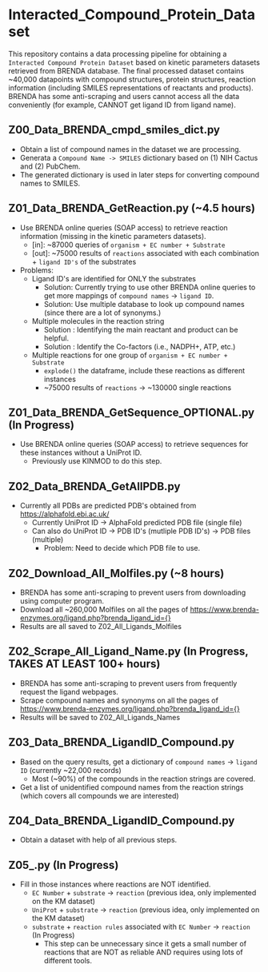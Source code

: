 # Interacted_Compound_Protein_Dataset

This repository contains a data processing pipeline for obtaining a `Interacted Compound Protein Dataset` based on kinetic parameters datasets retrieved from BRENDA database. The final processed dataset contains ~40,000 datapoints with compound structures, protein structures, reaction information (including SMILES representations of reactants and products). BRENDA has some anti-scraping and users cannot access all the data conveniently (for example, CANNOT get ligand ID from ligand name). 


## Z00_Data_BRENDA_cmpd_smiles_dict.py
- Obtain a list of compound names in the dataset we are processing.
- Generata a `Compound Name -> SMILES` dictionary based on (1) NIH Cactus and (2) PubChem.
- The generated dictionary is used in later steps for converting compound names to SMILES.

## Z01_Data_BRENDA_GetReaction.py (~4.5 hours)
- Use BRENDA online queries (SOAP access) to retrieve reaction information (missing in the kinetic parameters datasets).
    - [in]:  ~87000 queries of `organism + EC number + Substrate` 
    - [out]: ~75000 results of `reactions` associated with each combination + `ligand ID's` of the substrates
- Problems:
    - Ligand ID's are identified for ONLY the substrates
        - Solution: Currently trying to use other BRENDA online queries to get more mappings of `compound names` -> `ligand ID`.
        - Solution: Use multiple database to look up compound names (since there are a lot of synonyms.)
    - Multiple molecules in the reaction string 
        - Solution : Identifying the main reactant and product can be helpful.
        - Solution : Identify the Co-factors (i.e., NADPH+, ATP, etc.)
    - Multiple reactions for one group of `organism + EC number + Substrate`
        - `explode()` the dataframe, include these reactions as different instances
        - ~75000 results of `reactions` -> ~130000 single reactions


## Z01_Data_BRENDA_GetSequence_OPTIONAL.py (In Progress)
- Use BRENDA online queries (SOAP access) to retrieve sequences for these instances without a UniProt ID. 
    - Previously use KINMOD to do this step.


## Z02_Data_BRENDA_GetAllPDB.py
- Currently all PDBs are predicted PDB's obtained from https://alphafold.ebi.ac.uk/
    - Currently UniProt ID -> AlphaFold predicted PDB file (single file)
    - Can also do UniProt ID -> PDB ID's (mutliple PDB ID's) -> PDB files (multiple)
        - Problem: Need to decide which PDB file to use.

## Z02_Download_All_Molfiles.py (~8 hours)
- BRENDA has some anti-scraping to prevent users from downloading using computer program.
- Download all ~260,000 Molfiles on all the pages of https://www.brenda-enzymes.org/ligand.php?brenda_ligand_id={}
- Results are all saved to Z02_All_Ligands_Molfiles


## Z02_Scrape_All_Ligand_Name.py (In Progress, TAKES AT LEAST 100+ hours)
- BRENDA has some anti-scraping to prevent users from frequently request the ligand webpages.
- Scrape compound names and synonyms on all the pages of https://www.brenda-enzymes.org/ligand.php?brenda_ligand_id={}
- Results will be saved to Z02_All_Ligands_Names

## Z03_Data_BRENDA_LigandID_Compound.py
- Based on the query results, get a dictionary of `compound names` -> `ligand ID` (currently ~22,000 records)
    - Most (~90%) of the compounds in the reaction strings are covered. 
- Get a list of unidentified compound names from the reaction strings (which covers all compounds we are interested)


## Z04_Data_BRENDA_LigandID_Compound.py
- Obtain a dataset with help of all previous steps.



## Z05_.py (In Progress)
- Fill in those instances where reactions are NOT identified.
    - `EC Number` + `substrate` -> `reaction` (previous idea, only implemented on the KM dataset)
    - `UniProt` + `substrate` -> `reaction` (previous idea, only implemented on the KM dataset)
    - `substrate` + `reaction rules` associated with `EC Number` -> `reaction` (In Progress)
        - This step can be unnecessary since it gets a small number of reactions that are NOT as reliable AND requires using lots of different tools.

































